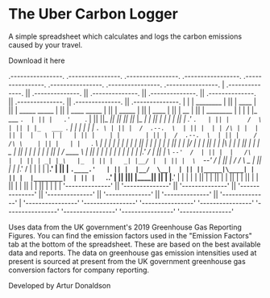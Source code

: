 # The Uber Carbon Logger
A simple spreadsheet which calculates and logs the carbon emissions caused by your travel.

Download it here

 .----------------.  .----------------.  .----------------.  .-----------------. .----------------.  .----------------.  .----------------.  .----------------. 
| .--------------. || .--------------. || .--------------. || .--------------. || .--------------. || .--------------. || .--------------. || .--------------. |
| |  ________    | || |     ____     | || | _____  _____ | || | ____  _____  | || |   _____      | || |     ____     | || |      __      | || |  ________    | |
| | |_   ___ `.  | || |   .'    `.   | || ||_   _||_   _|| || ||_   \|_   _| | || |  |_   _|     | || |   .'    `.   | || |     /  \     | || | |_   ___ `.  | |
| |   | |   `. \ | || |  /  .--.  \  | || |  | | /\ | |  | || |  |   \ | |   | || |    | |       | || |  /  .--.  \  | || |    / /\ \    | || |   | |   `. \ | |
| |   | |    | | | || |  | |    | |  | || |  | |/  \| |  | || |  | |\ \| |   | || |    | |   _   | || |  | |    | |  | || |   / ____ \   | || |   | |    | | | |
| |  _| |___.' / | || |  \  `--'  /  | || |  |   /\   |  | || | _| |_\   |_  | || |   _| |__/ |  | || |  \  `--'  /  | || | _/ /    \ \_ | || |  _| |___.' / | |
| | |________.'  | || |   `.____.'   | || |  |__/  \__|  | || ||_____|\____| | || |  |________|  | || |   `.____.'   | || ||____|  |____|| || | |________.'  | |
| |              | || |              | || |              | || |              | || |              | || |              | || |              | || |              | |
| '--------------' || '--------------' || '--------------' || '--------------' || '--------------' || '--------------' || '--------------' || '--------------' |
 '----------------'  '----------------'  '----------------'  '----------------'  '----------------'  '----------------'  '----------------'  '----------------' 


Uses data from the UK government's 2019 Greenhouse Gas Reporting Figures. You can find the emission factors used in the "Emission Factors" tab at the bottom of the spreadsheet. These are based on the best available data and reports. The data on greenhouse gas emission intensities used at present is sourced at present from the UK government greenhouse gas conversion factors for company reporting.  

Developed by Artur Donaldson
